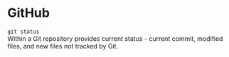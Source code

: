 # GitHub
`git status`<br/>
Within a Git repository provides current status - current commit, modified files, and new files not tracked by Git.<br/>

